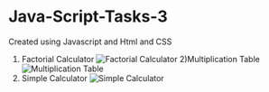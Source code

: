 # Java-Script-Tasks-3
 Created using Javascript and Html and CSS
1) Factorial Calculator
   ![Factorial Calculator](https://github.com/Het2804/Java-Script-Tasks-3/assets/142522726/f612b7e6-cb81-4462-83ef-d51359c25649)
2)Multiplication Table
   ![Multiplication Table](https://github.com/Het2804/Java-Script-Tasks-3/assets/142522726/05b38590-1247-469f-85cf-a494306ba18a)
3) Simple Calculator
   ![Simple Calculator](https://github.com/Het2804/Java-Script-Tasks-3/assets/142522726/514c655a-8da8-4c1a-aefd-f5612919fefa)

